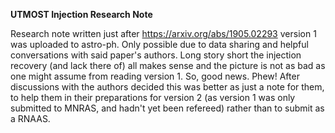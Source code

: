 <b> UTMOST Injection Research Note</b>

Research note written just after https://arxiv.org/abs/1905.02293
version 1 was uploaded to astro-ph. Only possible due to data sharing
and helpful conversations with said paper's authors. Long story short
the injection recovery (and lack there of) all makes sense and the
picture is not as bad as one might assume from reading version 1. So,
good news. Phew! After discussions with the authors decided this was
better as just a note for them, to help them in their preparations for
version 2 (as version 1 was only submitted to MNRAS, and hadn't yet
been refereed) rather than to submit as a RNAAS.
